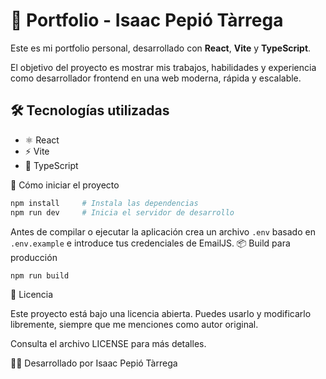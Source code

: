 # 🚀 Portfolio - Isaac Pepió Tàrrega

Este es mi portfolio personal, desarrollado con **React**, **Vite** y **TypeScript**.

El objetivo del proyecto es mostrar mis trabajos, habilidades y experiencia como desarrollador frontend en una web moderna, rápida y escalable.

## 🛠️ Tecnologías utilizadas

- ⚛️ React
- ⚡ Vite
- 🧠 TypeScript

🚀 Cómo iniciar el proyecto
```bash
npm install     # Instala las dependencias
npm run dev     # Inicia el servidor de desarrollo
```
Antes de compilar o ejecutar la aplicación crea un archivo `.env` basado en
`.env.example` e introduce tus credenciales de EmailJS.
📦 Build para producción
```bash
npm run build
```
📄 Licencia

Este proyecto está bajo una licencia abierta. Puedes usarlo y modificarlo libremente, siempre que me menciones como autor original.

Consulta el archivo LICENSE para más detalles.

👨‍💻 Desarrollado por Isaac Pepió Tàrrega
